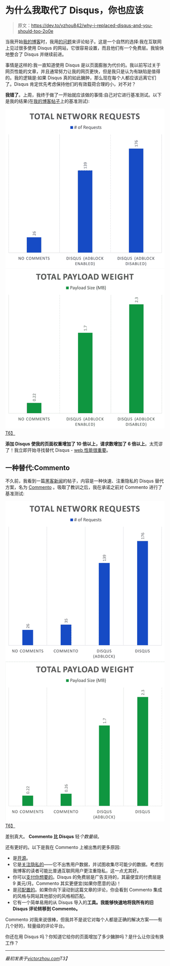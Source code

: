 # 为什么我取代了 Disqus，你也应该

> 原文：<https://dev.to/vzhou842/why-i-replaced-disqus-and-you-should-too-2o0e>

当我开始[我的博客](https://victorzhou.com)时，我用[的问题](https://disqus.com/)来评论帖子。这是一个自然的选择:我在互联网上见过很多使用 Disqus 的网站，它很容易设置，而且他们有一个免费层。我愉快地整合了 Disqus 并继续前进。

事情是这样的:我一直知道使用 Disqus 是以页面膨胀为代价的。我以前写过关于网页性能的文章，并且通常努力让我的网页更快，但是我只是认为有缺陷是值得的。我的逻辑是:如果 Disqus 真的如此臃肿，那么现在每个人都应该远离它们了。Disqus 肯定优先考虑保持他们的有效载荷合理的小，对不对？

**我错了**。上周，我终于做了一开始就应该做的事情:自己对它进行基准测试。以下是我的结果(在[我的博客帖子](https://victorzhou.com/blog/why-you-should-use-webpack/)上的基准测试):

[![](img/3fd609277a13dd082482d73975b0060f.png)](https://res.cloudinary.com/practicaldev/image/fetch/s--O4eLWdrv--/c_limit%2Cf_auto%2Cfl_progressive%2Cq_auto%2Cw_880/https://victorzhou.com/media/commento-post/requests1.png)
[![](img/c1140102d784ecc7d62ae0df2c0a8e99.png)T6】](https://res.cloudinary.com/practicaldev/image/fetch/s--IDe1_lr5--/c_limit%2Cf_auto%2Cfl_progressive%2Cq_auto%2Cw_880/https://victorzhou.com/media/commento-post/size1.png)

**添加 Disqus 使我的页面权重增加了 10 倍以上，请求数增加了 6 倍以上**。太荒谬了！我立即开始寻找替代 Disqus - [web 性能很重要](https://developers.google.com/web/fundamentals/performance/why-performance-matters/)。

## 一种替代:Commento

不久前，我看到一篇[黑客新闻](https://news.ycombinator.com/item?id=19210697)的帖子，内容是一种快速、注重隐私的 Disqus 替代方案，名为 [Commento](https://commento.io/) 。吸取了教训之后，我在承诺之前对 Commento 进行了基准测试:

[![](img/3f671aa131eb7bd079eddc597bb3fbfb.png)](https://res.cloudinary.com/practicaldev/image/fetch/s--EIZUXUvg--/c_limit%2Cf_auto%2Cfl_progressive%2Cq_auto%2Cw_880/https://victorzhou.com/media/commento-post/requests2.png)
[![](img/e0fd1b26eafee80fcc9f048dfa070520.png)T6】](https://res.cloudinary.com/practicaldev/image/fetch/s--sRlUTTRu--/c_limit%2Cf_auto%2Cfl_progressive%2Cq_auto%2Cw_880/https://victorzhou.com/media/commento-post/size2.png)

差别真大。 **Commento 比 Disqus** 轻*个数量级*。

还有更好的。以下是我在 Commento 上被出售的更多原因:

*   是[开源](https://gitlab.com/commento)。
*   它是[关注隐私的](https://commento.io/privacy)——它不出售用户数据，并试图收集尽可能少的数据。考虑到我博客的读者可能比普通互联网用户更注重隐私，这一点尤其好。
*   你可以[支付你想要的](https://commento.io/pricing)。Disqus 的免费层是广告支持的，其最便宜的付费层是 9 美元/月。Commento 其实更便宜(如果你愿意的话)！
*   是[可配置的](https://docs.commento.io/configuration/frontend/)。如果你向下滚动到这篇文章的评论，你会看到 Commento 集成的风格与网站其他部分的风格相匹配。
*   它有一个简单易用的从 Disqus 导入的**工具。我能够快速地将我所有的旧 Disqus 评论转移到 Commento。**

Commento 对我来说很棒，但我并不是说它对每个人都是正确的解决方案——有几个好的，轻量级的评论平台。

你还在用 Disqus 吗？你知道它给你的页面增加了多少臃肿吗？是什么让你没有换工作？

* * *

*最初发表于[victorzhou.com](https://victorzhou.com)T3】*